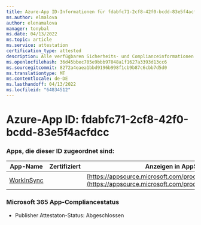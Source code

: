 ```yaml
---
title: Azure-App ID-Informationen für fdabfc71-2cf8-42f0-bcdd-83e5f4acfdcc
ms.author: elmalova
author: elenamalova
manager: tonybal
ms.date: 04/13/2022
ms.topic: article
ms.service: attestation
certification_type: attested
description: Alle verfügbaren Sicherheits- und Complianceinformationen für fdabfc71-2cf8-42f0-bcdd-83e5f4acfdcc.
ms.openlocfilehash: 36d45bbec705e9bbb97048a1f1627a3393d13cc6
ms.sourcegitcommit: 8272a4eaea1bbd9196b998f1cb9b87c6cbb7d5d0
ms.translationtype: MT
ms.contentlocale: de-DE
ms.lasthandoff: 04/13/2022
ms.locfileid: "64834512"
---
```

# <a name="azure-app-id-fdabfc71-2cf8-42f0-bcdd-83e5f4acfdcc"></a>Azure-App ID: fdabfc71-2cf8-42f0-bcdd-83e5f4acfdcc


### <a name="apps-associated-with-this-id"></a>Apps, die dieser ID zugeordnet sind:
| **App-Name** | **Zertifiziert** | **Anzeigen in AppSource** |
|--------------|---------------|-----------------------|
| [WorkInSync](../forward/WA200002974.md) |  | [https://appsource.microsoft.com/product/office/WA200002974](https://appsource.microsoft.com/product/office/WA200002974) |

### <a name="microsoft-365-app-compliance-status"></a>Microsoft 365 App-Compliancestatus
- Publisher Attestaton-Status: Abgeschlossen
